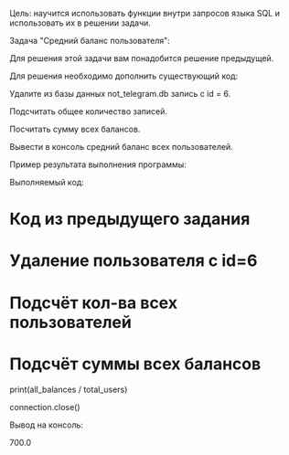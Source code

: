 Цель: научится использовать функции внутри запросов языка SQL и использовать их в решении задачи.

Задача "Средний баланс пользователя":

Для решения этой задачи вам понадобится решение предыдущей.

Для решения необходимо дополнить существующий код:

Удалите из базы данных not_telegram.db запись с id = 6.

Подсчитать общее количество записей.

Посчитать сумму всех балансов.

Вывести в консоль средний баланс всех пользователей.

Пример результата выполнения программы:

Выполняемый код:

# Код из предыдущего задания

# Удаление пользователя с id=6

# Подсчёт кол-ва всех пользователей

# Подсчёт суммы всех балансов

print(all_balances / total_users)

connection.close()

Вывод на консоль:

700.0
